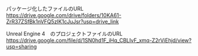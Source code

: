 パッケージ化したファイルのURL
https://drive.google.com/drive/folders/10KA61-ZrR37ZSfBk1nVFQ5zIK1cJuJsr?usp=drive_link

Unreal Engine 4　のプロジェクトファイルのURL
https://drive.google.com/file/d/1SN0hd1F_iHq_CBLIvF_xmq-Z2rViEhjd/view?usp=sharing
